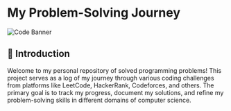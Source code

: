 # My Problem-Solving Journey

![Code Banner](https://placehold.co/1200x300/6366F1/FFFFFF?text=Problem+Solving+Solutions&font=lato)

## 👋 Introduction

Welcome to my personal repository of solved programming problems! This project serves as a log of my journey through various coding challenges from platforms like LeetCode, HackerRank, Codeforces, and others. The primary goal is to track my progress, document my solutions, and refine my problem-solving skills in different domains of computer science.
